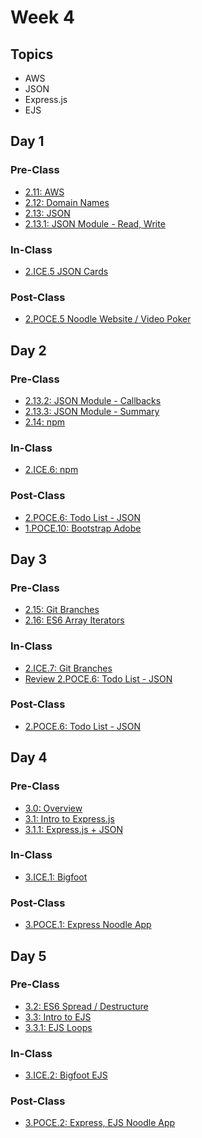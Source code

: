 # Week 4

## Topics

* AWS
* JSON
* Express.js
* EJS

## Day 1

### Pre-Class

* [2.11: AWS](../../2-backend-basics/2.11-aws-deployment.md)
* [2.12: Domain Names](../../2-backend-basics/2.12-domain-names.md)
* [2.13: JSON](../../2-backend-basics/2.13-json/)
* [2.13.1: JSON Module - Read, Write](../../2-backend-basics/2.13-json/2.13.1-json-module-read-write.md)

### In-Class

* [2.ICE.5 JSON Cards](../../2-backend-basics/2.ice-in-class-exercises/2.ice.5-json-cards.md)

### Post-Class

* [2.POCE.5 Noodle Website / Video Poker](../../2-backend-basics/2.poce-post-class-exercises/2.poce.5-noodle-website.md)

## Day 2

### Pre-Class

* [2.13.2: JSON Module - Callbacks](../../2-backend-basics/2.13-json/2.13.2-json-module-callbacks.md)
* [2.13.3: JSON Module - Summary](../../2-backend-basics/2.13-json/2.13.3-json-module-summary.md)
* [2.14: npm](../../2-backend-basics/2.14-npm.md)

### In-Class

* [2.ICE.6: npm](../../2-backend-basics/2.ice-in-class-exercises/2.ice.6-npm.md)

### Post-Class

* [2.POCE.6: Todo List - JSON](../../2-backend-basics/2.poce-post-class-exercises/2.poce.6-todo-list-json.md)
* [1.POCE.10: Bootstrap Adobe](../../1-frontend-basics/1.poce-post-class-exercises/1.poce.10-bootstrap-adobe.md)

## Day 3

### Pre-Class

* [2.15: Git Branches](../../2-backend-basics/2.15-git-branches.md)
* [2.16: ES6 Array Iterators](../../2-backend-basics/2.16-es6-array-iterators.md)

### In-Class

* [2.ICE.7: Git Branches](../../2-backend-basics/2.ice-in-class-exercises/2.ice.7-git-branches.md)
* [Review 2.POCE.6: Todo List - JSON](../../2-backend-basics/2.poce-post-class-exercises/2.poce.6-todo-list-json.md)

### **Post-Class**

* [2.POCE.6: Todo List - JSON](../../2-backend-basics/2.poce-post-class-exercises/2.poce.6-todo-list-json.md)

## Day 4

### Pre-Class

* [3.0: Overview](../../3-backend-application/3.0-module-3-overview.md)
* [3.1: Intro to Express.js](../../3-backend-application/3.1-express-js/)
* [3.1.1: Express.js + JSON](../../3-backend-application/3.1-express-js/3.1.1-express.js-+-json.md)

### In-Class

* [3.ICE.1: Bigfoot](../../3-backend-application/3.ice-in-class-exercises/3.ice.1-bigfoot.md)

### Post-Class

* [3.POCE.1: Express Noodle App](../../3-backend-application/3.poce-post-class-exercises/3.poce.1-express-noodle-app.md)

## Day 5

### Pre-Class

* [3.2: ES6 Spread / Destructure](../../3-backend-application/3.2-es6-spread-destructure.md)
* [3.3: Intro to EJS](../../3-backend-application/3.3-ejs/)
* [3.3.1: EJS Loops](../../3-backend-application/3.3-ejs/3.3.1-ejs-loops.md)

### In-Class

* [3.ICE.2: Bigfoot EJS](../../3-backend-application/3.ice-in-class-exercises/3.ice.2-bigfoot-ejs.md)

### Post-Class

* [3.POCE.2: Express, EJS Noodle App](../../3-backend-application/3.poce-post-class-exercises/3.poce.2-express-ejs-noodle-app.md)

